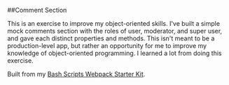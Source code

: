 ##Comment Section

This is an exercise to improve my object-oriented skills. I've built a simple mock comments section with the roles of user, moderator, and super user, and gave each distinct properties and methods. This isn't meant to be a production-level app, but rather an opportunity for me to improve my knowledge of object-oriented programming. I learned a lot from doing this exercise.

Built from my [Bash Scripts Webpack Starter Kit](https://github.com/gness1804/bash-scripts-for-webpack).
